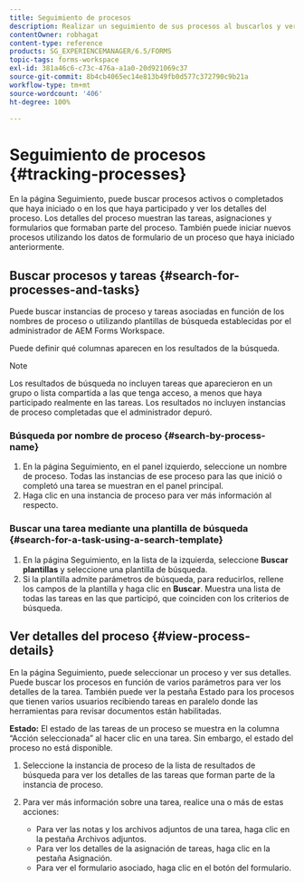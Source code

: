 ```yaml
---
title: Seguimiento de procesos
description: Realizar un seguimiento de sus procesos al buscarlos y ver sus detalles.
contentOwner: robhagat
content-type: reference
products: SG_EXPERIENCEMANAGER/6.5/FORMS
topic-tags: forms-workspace
exl-id: 381a46c6-c73c-476a-a1a0-20d921069c37
source-git-commit: 8b4cb4065ec14e813b49fb0d577c372790c9b21a
workflow-type: tm+mt
source-wordcount: '406'
ht-degree: 100%

---
```


# Seguimiento de procesos {#tracking-processes}

En la página Seguimiento, puede buscar procesos activos o completados que haya iniciado o en los que haya participado y ver los detalles del proceso. Los detalles del proceso muestran las tareas, asignaciones y formularios que formaban parte del proceso. También puede iniciar nuevos procesos utilizando los datos de formulario de un proceso que haya iniciado anteriormente.

## Buscar procesos y tareas {#search-for-processes-and-tasks}

Puede buscar instancias de proceso y tareas asociadas en función de los nombres de proceso o utilizando plantillas de búsqueda establecidas por el administrador de AEM Forms Workspace.

Puede definir qué columnas aparecen en los resultados de la búsqueda.

>[!NOTE]
>
>Los resultados de búsqueda no incluyen tareas que aparecieron en un grupo o lista compartida a las que tenga acceso, a menos que haya participado realmente en las tareas. Los resultados no incluyen instancias de proceso completadas que el administrador depuró.

### Búsqueda por nombre de proceso {#search-by-process-name}

1. En la página Seguimiento, en el panel izquierdo, seleccione un nombre de proceso. Todas las instancias de ese proceso para las que inició o completó una tarea se muestran en el panel principal.
1. Haga clic en una instancia de proceso para ver más información al respecto.

### Buscar una tarea mediante una plantilla de búsqueda {#search-for-a-task-using-a-search-template}

1. En la página Seguimiento, en la lista de la izquierda, seleccione **Buscar plantillas** y seleccione una plantilla de búsqueda.
1. Si la plantilla admite parámetros de búsqueda, para reducirlos, rellene los campos de la plantilla y haga clic en **Buscar**. Muestra una lista de todas las tareas en las que participó, que coinciden con los criterios de búsqueda.

## Ver detalles del proceso {#view-process-details}

En la página Seguimiento, puede seleccionar un proceso y ver sus detalles. Puede buscar los procesos en función de varios parámetros para ver los detalles de la tarea. También puede ver la pestaña Estado para los procesos que tienen varios usuarios recibiendo tareas en paralelo donde las herramientas para revisar documentos están habilitadas.

**Estado:** El estado de las tareas de un proceso se muestra en la columna “Acción seleccionada” al hacer clic en una tarea. Sin embargo, el estado del proceso no está disponible.

1. Seleccione la instancia de proceso de la lista de resultados de búsqueda para ver los detalles de las tareas que forman parte de la instancia de proceso.
1. Para ver más información sobre una tarea, realice una o más de estas acciones:

   * Para ver las notas y los archivos adjuntos de una tarea, haga clic en la pestaña Archivos adjuntos.
   * Para ver los detalles de la asignación de tareas, haga clic en la pestaña Asignación.
   * Para ver el formulario asociado, haga clic en el botón del formulario.
